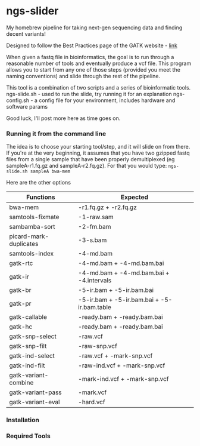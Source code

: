 # ngs-slider
My homebrew pipeline for taking next-gen sequencing data and finding decent variants!

Designed to follow the Best Practices page of the GATK website - [link](https://www.broadinstitute.org/gatk/guide/best-practices?bpm=DNAseq)




When given a fastq file in bioinformatics, the goal is to run through a reasonable number of tools and eventually produce a vcf file. This program allows you to start from any one of those steps (provided you meet the naming conventions) and slide through the rest of the pipeline.

This tool is a combination of two scripts and a series of bioinformatic tools.
ngs-slide.sh - used to run the slide, try running it for an explanation
ngs-config.sh - a config file for your environment, includes hardware and software params

Good luck, I'll post more here as time goes on.

### Running it from the command line
The idea is to choose your starting tool/step, and it will slide on from there. If you're at the very beginning, it assumes that you have two gzipped fastq files from a single sample that have been properly demultiplexed (eg sampleA-r1.fq.gz and sampleA-r2.fq.gz). For that you would type:
```ngs-slide.sh sampleA bwa-mem```

Here are the other options

| Functions              | Expected <sample> |
|------------------------|-------------------------- |
| bwa-mem                | -r1.fq.gz + -r2.fq.gz |
| samtools-fixmate       | -1-raw.sam |
| sambamba-sort          | -2-fm.bam |
| picard-mark-duplicates | -3-s.bam |
| samtools-index         | -4-md.bam |
| gatk-rtc               | -4-md.bam + -4-md.bam.bai |
| gatk-ir                | -4-md.bam + -4-md.bam.bai  + -4.intervals |
| gatk-br                | -5-ir.bam + -5-ir.bam.bai |
| gatk-pr                | -5-ir.bam + -5-ir.bam.bai  + -5-ir.bam.table |
| gatk-callable          | -ready.bam + -ready.bam.bai |
| gatk-hc                | -ready.bam + -ready.bam.bai |
| gatk-snp-select        | -raw.vcf |
| gatk-snp-filt          | -raw-snp.vcf |
| gatk-ind-select        | -raw.vcf      + -mark-snp.vcf |
| gatk-ind-filt          | -raw-ind.vcf  + -mark-snp.vcf |
| gatk-variant-combine   | -mark-ind.vcf + -mark-snp.vcf |
| gatk-variant-pass      | -mark.vcf |
| gatk-variant-eval      | -hard.vcf |

### Installation

### Required Tools
